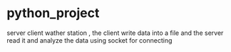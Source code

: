 # python_project
server client wather station , the client write data into a file and the server read it and analyze the data
using socket for connecting
